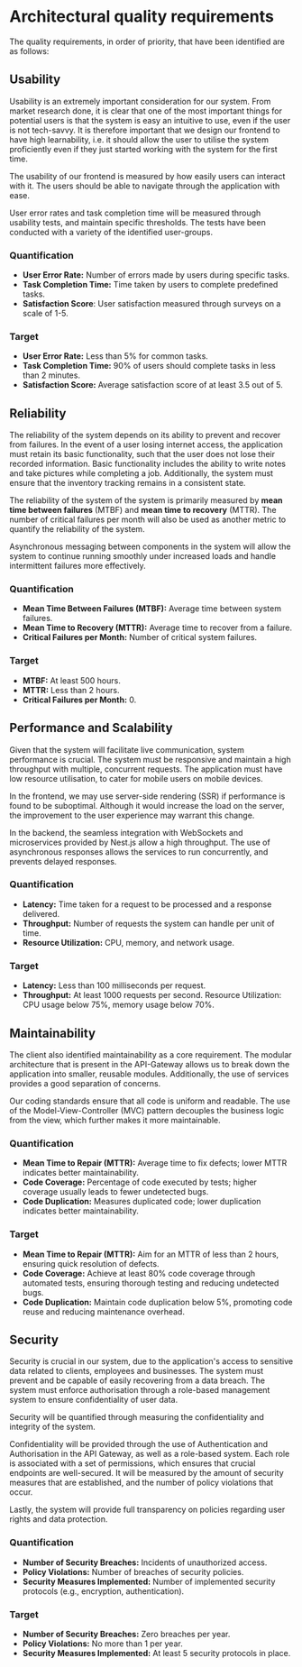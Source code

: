  # Architectural quality requirements

The quality requirements, in order of priority, that have been identified are as follows:

## Usability 
Usability is an extremely important consideration for our system. From market research done, it is clear that one of the most important things for potential users is that the system is easy an intuitive to use, even if the user is not tech-savvy. It is therefore important that we design our frontend to have high learnability, i.e. it should allow the user to utilise the system proficiently even if they just started working with the system for the first time.

The usability of our frontend is measured by how easily users can interact with it. The users should be able to navigate through the application with ease.

User error rates and task completion time will be measured through usability tests, and  maintain specific thresholds. The tests have been conducted with a variety of the identified user-groups.

### Quantification
- **User Error Rate:** Number of errors made by users during specific tasks.
- **Task Completion Time:** Time taken by users to complete predefined tasks.
- **Satisfaction Score**: User satisfaction measured through surveys on a scale of 1-5.

### Target
- **User Error Rate:** Less than 5% for common tasks.
- **Task Completion Time:** 90% of users should complete tasks in less than 2 minutes.
- **Satisfaction Score:** Average satisfaction score of at least 3.5 out of 5.


## Reliability
The reliability of the system depends on its ability to prevent and recover from failures. In the event of a user losing internet access, the application must retain its basic functionality, such that the user does not lose their recorded information. Basic functionality includes the ability to write notes and take pictures while completing a job. Additionally, the system must ensure that the inventory tracking remains in a consistent state. 

The reliability of the system of the system is primarily measured by **mean time between failures** (MTBF) and **mean time to recovery** (MTTR). The number of critical failures per month will also be used as another metric to quantify the reliability of the system.

Asynchronous messaging between components in the system will allow the system to continue running smoothly under increased loads and handle intermittent failures more effectively.

### Quantification 
- **Mean Time Between Failures (MTBF):** Average time between system failures.
- **Mean Time to Recovery (MTTR):** Average time to recover from a failure.
- **Critical Failures per Month:** Number of critical system failures.

### Target
- **MTBF:** At least 500 hours.
- **MTTR:** Less than 2 hours.
- **Critical Failures per Month:** 0.

## Performance and Scalability
Given that the system will facilitate live communication, system performance is crucial. The system must be responsive and maintain a high throughput with multiple, concurrent requests. The application must have low resource utilisation, to cater for  mobile users on mobile devices.

<!-- The performance of the app will be measured using the following criteria:
  1. **Latency** and **Throughput**: The time taken for a request to be processed and a response to be delivered. Low latency ensures real-time communication. The number of requests the system can handle per unit of time.
  2. **Resource Utilization**: Monitoring CPU, memory, and network usage to ensure efficient resource allocation. Mobile devices have limited resources, so optimizing utilization is critical. -->
  
In the frontend, we may use server-side rendering (SSR) if performance is found to be suboptimal. Although it would increase the load on the server, the improvement to the user experience may warrant this change.

In the backend, the seamless integration with WebSockets and microservices provided by Nest.js allow a high throughput. The use of asynchronous responses allows the services to run concurrently, and prevents delayed responses.

### Quantification 
- **Latency:** Time taken for a request to be processed and a response delivered.
- **Throughput:** Number of requests the system can handle per unit of time.
- **Resource Utilization:** CPU, memory, and network usage.

### Target
- **Latency:** Less than 100 milliseconds per request.
- **Throughput:** At least 1000 requests per second.
Resource Utilization: CPU usage below 75%, memory usage below 70%.


## Maintainability
The client also identified maintainability as a core requirement. The modular architecture that is present in the API-Gateway allows us to break down the application into smaller, reusable modules. Additionally, the use of services provides a good separation of concerns.

Our coding standards ensure that all code is uniform and readable. The use of the Model-View-Controller (MVC) pattern decouples the business logic from the view, which further makes it more maintainable.

### Quantification 
- **Mean Time to Repair (MTTR):** Average time to fix defects; lower MTTR indicates better maintainability.
- **Code Coverage:** Percentage of code executed by tests; higher coverage usually leads to fewer undetected bugs.
- **Code Duplication:** Measures duplicated code; lower duplication indicates better maintainability.

### Target
- **Mean Time to Repair (MTTR):** Aim for an MTTR of less than 2 hours, ensuring quick resolution of defects.
- **Code Coverage:** Achieve at least 80% code coverage through automated tests, ensuring thorough testing and reducing undetected bugs.
- **Code Duplication:** Maintain code duplication below 5%, promoting code reuse and reducing maintenance overhead.


## Security
Security is crucial in our system, due to the application's access to sensitive data related to clients, employees and businesses. The system must prevent and be capable of easily recovering from a data breach. The system must enforce authorisation through a role-based management system to ensure confidentiality of user data. 

Security will be quantified through measuring the confidentiality and integrity of the system. 

<!-- As such, we plan to implement a Gatekeeper that will serve as a broker between the client requests and the services, to sanitize and validate the requests. -->

Confidentiality will be provided through the use of Authentication and Authorisation in the API Gateway, as well as a role-based system. Each role is associated with a set of permissions, which ensures that crucial endpoints are well-secured. It will be measured by the amount of security measures that are established, and the number of policy violations that occur. 

Lastly, the system will provide full transparency on policies regarding user rights and data protection.

### Quantification 
- **Number of Security Breaches:** Incidents of unauthorized access.
- **Policy Violations:** Number of breaches of security policies.
- **Security Measures Implemented:** Number of implemented security protocols (e.g., encryption, authentication).

### Target
- **Number of Security Breaches:** Zero breaches per year.
- **Policy Violations:** No more than 1 per year.
- **Security Measures Implemented:** At least 5 security protocols in place.
